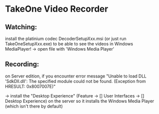 # TakeOne Video Recorder

## Watching:
 install the platinium codec DecoderSetupXxx.msi (or just run TakeOneSetupXxx.exe) to be able to see the videos in Windows MediaPlayer!
 -> open file with 'Windows Media Player'
 
## Recording:
on Server edition, if you encounter error message "Unable to load DLL 'SdkDll.dll': The specified module could not be found. (Exception from HRESULT: 0x8007007E)"

-> install the "Desktop Experience" (Feature -> [] User Interfaces -> [] Desktop Experience) on the server so it installs the Windows Media Player (which isn't there by default)
